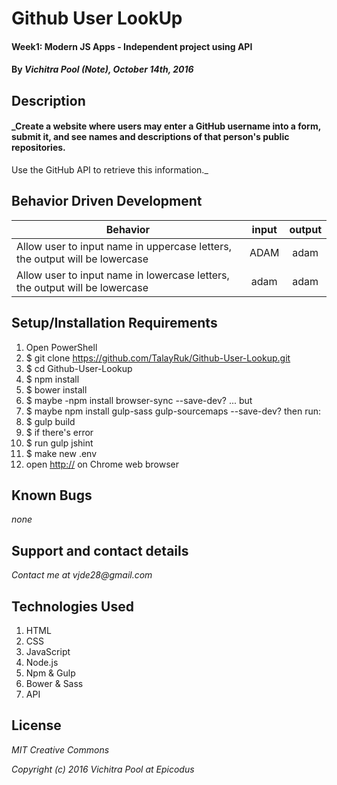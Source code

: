 # Github User LookUp

#### Week1: Modern JS Apps - Independent project using API

#### By *Vichitra Pool (Note), October 14th, 2016*

## Description

#### _Create a website where users may enter a GitHub username into a form, submit it, and see names and descriptions of that person's public repositories.
Use the GitHub API to retrieve this information._

## Behavior Driven Development
|Behavior | input | output|
|--- | :---: | :---: |
|Allow user to input name in uppercase letters, the output will be lowercase | ADAM | adam
|Allow user to input name in lowercase letters, the output will be lowercase| adam | adam

## Setup/Installation Requirements
1.  Open PowerShell
2.  $ git clone https://github.com/TalayRuk/Github-User-Lookup.git
3.  $ cd Github-User-Lookup
4.  $ npm install
5.  $ bower install
6.  $ maybe -npm install browser-sync --save-dev? ... but
7.  $ maybe npm install gulp-sass gulp-sourcemaps --save-dev?
then run:
8.  $ gulp build
9.  $ if there's error
10. $ run gulp jshint
11. $ make new .env
12. open [http://]( ) on Chrome web browser

## Known Bugs
_none_

## Support and contact details
_Contact me at vjde28@gmail.com_

## Technologies Used

1. HTML
2. CSS
3. JavaScript
4. Node.js
5. Npm & Gulp
6. Bower & Sass
7. API


## License

_*MIT Creative Commons*_

_Copyright (c) 2016 Vichitra Pool at Epicodus_
